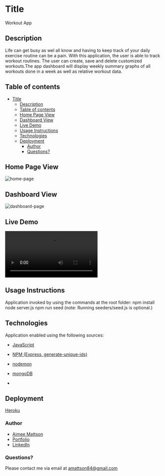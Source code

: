 # Title

Workout App

## Description

Life can get busy as wel all know and having to keep track of your daily exercise routine can be a pain. With this application, the user is able to track workout routines. The user can create, save and delete customized workouts.The app dashboard will display weekly summary graphs of all workouts done in a week as well as relative workout data.

## Table of contents

- [Title](#title)
  - [Description](#description)
  - [Table of contents](#table-of-contents)
  - [Home Page View](#home-page-view)
  - [Dashboard View](#dashboard-view)
  - [Live Demo](#live-demo)
  - [Usage Instructions](#usage-instructions)
  - [Technologies](#technologies)
  - [Deployment](#deployment)
    - [Author](#author)
    - [Questions?](#questions)

## Home Page View

![home-page](https://user-images.githubusercontent.com/73260853/115766567-f9e84680-a35c-11eb-94ab-9da9bdb9bb63.png)

## Dashboard View

![dashboard-page](https://user-images.githubusercontent.com/73260853/115766571-fb197380-a35c-11eb-91d9-3e7c14d2373f.png)

## Live Demo

![Demo](https://user-images.githubusercontent.com/73260853/115766841-4895e080-a35d-11eb-8c35-bc93a6fbcdf7.mp4)

## Usage Instructions

Application invoked by using the commands at the root folder:
npm install
node server.js
npm run seed (note: Running seeders/seed.js is optional.)

## Technologies

Application enabled using the following sources:

- [JavaScript](https://www.javascript.com/)
- [NPM (Express, generate-unique-ids)](https://www.npmjs.com/package/express)
- [nodemon](https://www.npmjs.com/package/nodemon)
- [mongoDB](https://www.mongodb.com)

-

## Deployment

[Heroku](https://express-business-notetaker.herokuapp.com)

### Author

- [Aimee Mattson](https://jinxdoll.github.io/Express-small-business-notetaker)
- [Portfolio](https://jinxdoll.github.io/HW-2-portfolio-mattsonaimee/)
- [LinkedIn](https://www.linkedin.com/in/aimee-mattson-bb060398/)

### Questions?

Please contact me via email at amattson84@gmail.com
